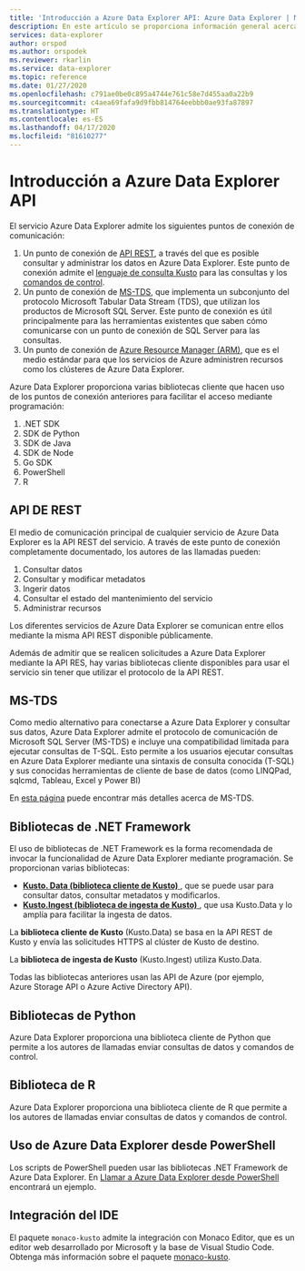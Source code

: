 ```yaml
---
title: 'Introducción a Azure Data Explorer API: Azure Data Explorer | Microsoft Docs'
description: En este artículo se proporciona información general acerca de Azure Data Explorer API en Azure Data Explorer.
services: data-explorer
author: orspod
ms.author: orspodek
ms.reviewer: rkarlin
ms.service: data-explorer
ms.topic: reference
ms.date: 01/27/2020
ms.openlocfilehash: c791ae0be0c895a4744e761c58e7d455aa0a22b9
ms.sourcegitcommit: c4aea69fafa9d9fbb814764eebbb0ae93fa87897
ms.translationtype: HT
ms.contentlocale: es-ES
ms.lasthandoff: 04/17/2020
ms.locfileid: "81610277"
---
```

# <a name="azure-data-explorer-api-overview"></a>Introducción a Azure Data Explorer API

El servicio Azure Data Explorer admite los siguientes puntos de conexión de comunicación:

1. Un punto de conexión de [API REST](#rest-api), a través del que es posible consultar y administrar los datos en Azure Data Explorer.
   Este punto de conexión admite el [lenguaje de consulta Kusto](../query/index.md) para las consultas y los [comandos de control](../management/index.md).
2. Un punto de conexión de [MS-TDS](#ms-tds), que implementa un subconjunto del protocolo Microsoft Tabular Data Stream (TDS), que utilizan los productos de Microsoft SQL Server.
   Este punto de conexión es útil principalmente para las herramientas existentes que saben cómo comunicarse con un punto de conexión de SQL Server para las consultas.
3. Un punto de conexión de [Azure Resource Manager (ARM)](https://docs.microsoft.com/azure/role-based-access-control/resource-provider-operations#microsoftkusto), que es el medio estándar para que los servicios de Azure administren recursos como los clústeres de Azure Data Explorer.

Azure Data Explorer proporciona varias bibliotecas cliente que hacen uso de los puntos de conexión anteriores para facilitar el acceso mediante programación:

1. .NET SDK
2. SDK de Python
3. SDK de Java
4. SDK de Node
5. Go SDK
6. PowerShell
7. R

## <a name="rest-api"></a>API DE REST

El medio de comunicación principal de cualquier servicio de Azure Data Explorer es la API REST del servicio. A través de este punto de conexión completamente documentado, los autores de las llamadas pueden:

1. Consultar datos
2. Consultar y modificar metadatos
3. Ingerir datos
4. Consultar el estado del mantenimiento del servicio
5. Administrar recursos

Los diferentes servicios de Azure Data Explorer se comunican entre ellos mediante la misma API REST disponible públicamente.

Además de admitir que se realicen solicitudes a Azure Data Explorer mediante la API RES, hay varias bibliotecas cliente disponibles para usar el servicio sin tener que utilizar el protocolo de la API REST.

## <a name="ms-tds"></a>MS-TDS

Como medio alternativo para conectarse a Azure Data Explorer y consultar sus datos, Azure Data Explorer admite el protocolo de comunicación de Microsoft SQL Server (MS-TDS) e incluye una compatibilidad limitada para ejecutar consultas de T-SQL. Esto permite a los usuarios ejecutar consultas en Azure Data Explorer mediante una sintaxis de consulta conocida (T-SQL) y sus conocidas herramientas de cliente de base de datos (como LINQPad, sqlcmd, Tableau, Excel y Power BI)

En [esta página](tds/index.md) puede encontrar más detalles acerca de MS-TDS.

## <a name="net-framework-libraries"></a>Bibliotecas de .NET Framework

El uso de bibliotecas de .NET Framework es la forma recomendada de invocar la funcionalidad de Azure Data Explorer mediante programación.
Se proporcionan varias bibliotecas:

- [**Kusto. Data (biblioteca cliente de Kusto)** ](./netfx/about-kusto-data.md), que se puede usar para consultar datos, consultar metadatos y modificarlos.
- [**Kusto.Ingest (biblioteca de ingesta de Kusto)** ](netfx/about-kusto-ingest.md), que usa Kusto.Data y lo amplía para facilitar la ingesta de datos.


La **biblioteca cliente de Kusto** (Kusto.Data) se basa en la API REST de Kusto y envía las solicitudes HTTPS al clúster de Kusto de destino. 

La **biblioteca de ingesta de Kusto** (Kusto.Ingest) utiliza Kusto.Data.



Todas las bibliotecas anteriores usan las API de Azure (por ejemplo, Azure Storage API o Azure Active Directory API).

## <a name="python-libraries"></a>Bibliotecas de Python

Azure Data Explorer proporciona una biblioteca cliente de Python que permite a los autores de llamadas enviar consultas de datos y comandos de control.

## <a name="r-library"></a>Biblioteca de R

Azure Data Explorer proporciona una biblioteca cliente de R que permite a los autores de llamadas enviar consultas de datos y comandos de control.



## <a name="using-azure-data-explorer-from-powershell"></a>Uso de Azure Data Explorer desde PowerShell

Los scripts de PowerShell pueden usar las bibliotecas .NET Framework de Azure Data Explorer.
En [Llamar a Azure Data Explorer desde PowerShell](powershell/powershell.md) encontrará un ejemplo.

## <a name="ide-integration"></a>Integración del IDE

El paquete `monaco-kusto` admite la integración con Monaco Editor, que es un editor web desarrollado por Microsoft y la base de Visual Studio Code.
Obtenga más información sobre el paquete [monaco-kusto](monaco/monaco-kusto.md).